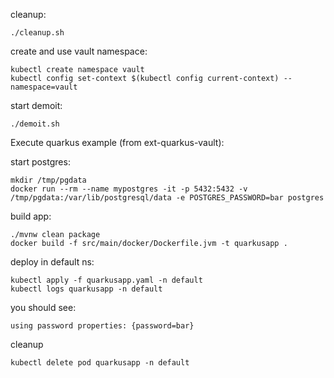 
cleanup:
```
./cleanup.sh
```

create and use vault namespace:
```
kubectl create namespace vault
kubectl config set-context $(kubectl config current-context) --namespace=vault
```

start demoit:
```
./demoit.sh
```

Execute quarkus example (from ext-quarkus-vault):

start postgres:
```
mkdir /tmp/pgdata
docker run --rm --name mypostgres -it -p 5432:5432 -v /tmp/pgdata:/var/lib/postgresql/data -e POSTGRES_PASSWORD=bar postgres
```

build app:
```
./mvnw clean package
docker build -f src/main/docker/Dockerfile.jvm -t quarkusapp .
```

deploy in default ns:
```
kubectl apply -f quarkusapp.yaml -n default
kubectl logs quarkusapp -n default
```

you should see: 
```
using password properties: {password=bar}
```

cleanup
```
kubectl delete pod quarkusapp -n default
```